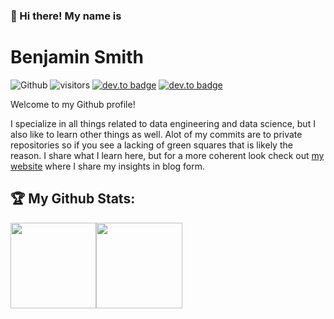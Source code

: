 ### 👋 Hi there! My name is
# __**Benjamin Smith**__ 

![Github](https://img.shields.io/github/followers/benyamindsmith?style=social) ![visitors](https://visitor-badge.laobi.icu/badge?page_id=benyamindsmith.benyamindsmith) [![dev.to badge](https://img.shields.io/badge/-benyamindsmith-%230177B5?style=flat&logo=linkedin)](https://www.linkedin.com/in/benjamin-smith-8116a215b/) [![dev.to badge](https://img.shields.io/badge/-Website-%230177B5?style=flat&logo=wordpress)](https://bensstats.wordpress.com)



Welcome to my Github profile!

I specialize in all things related to data engineering and data science, but I also like to learn other things as well. Alot of my commits are to private repositories so if you see a lacking of green squares that is likely the reason. I share what I learn here, but for a more coherent look check out [my website](https://bensstats.wordpress.com) where I share my insights in blog form. 

## :trophy: My Github Stats:

<!-- <a href="https://www.input-fields.com/"> -->
  <img height="137.3px" src="https://github-readme-stats.vercel.app/api?username=benyamindsmith&hide_title=true&hide_border=true&show_icons=true&include_all_commits=true&count_private=true&line_height=21&text_color=000&icon_color=000&theme=graywhite" /><!-- wi*quL3fcV --><img height="137.3px" src="https://github-readme-stats.vercel.app/api/top-langs/?username=benyamindsmith&hide=html&hide_title=true&hide_border=true&layout=compact&langs_count=7&exclude_repo=dap&text_color=000&icon_color=ffftheme=graywhite" />
<!-- </a> -->
